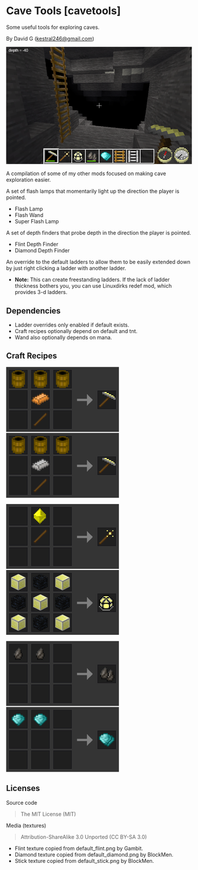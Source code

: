 Cave Tools [cavetools]
======================
Some useful tools for exploring caves.

By David G (kestral246@gmail.com)

![Cave Tools](screenshot.png "Cave Tools")

A compilation of some of my other mods focused on making cave exploration easier.

A set of flash lamps that momentarily light up the direction the player is pointed.

- Flash Lamp
- Flash Wand
- Super Flash Lamp

A set of depth finders that probe depth in the direction the player is pointed.

- Flint Depth Finder
- Diamond Depth Finder

An override to the default ladders to allow them to be easily extended down by just right clicking a ladder with another ladder.

- **Note:** This can create freestanding ladders. If the lack of ladder thickness bothers you, you can use Linuxdirks redef mod, which provides 3-d ladders.



Dependencies
------------

- Ladder overrides only enabled if default exists.
- Craft recipes optionally depend on default and tnt.
- Wand also optionally depends on mana.


Craft Recipes
-------------

![Flash Lamp](images/craft_lamp1.png "Flash Lamp (copper)")
![Flash Lamp](images/craft_lamp2.png "Flash Lamp (tin)")

![Flash Wand](images/craft_wand.png "Flash Wand")
![Super Flash Lamp](images/craft_super.png "Super Flash Lamp")

![Flint Depth Finder](images/craft_flint.png "Flint Depth Finder")
![Diamond Depth Finder](images/craft_diamond.png "Diamond Depth Finder")


Licenses
--------

Source code

> The MIT License (MIT)

Media (textures)

> Attribution-ShareAlike 3.0 Unported (CC BY-SA 3.0)

- Flint texture copied from default\_flint.png by Gambit.
- Diamond texture copied from default\_diamond.png by BlockMen.
- Stick texture copied from default\_stick.png by BlockMen.
